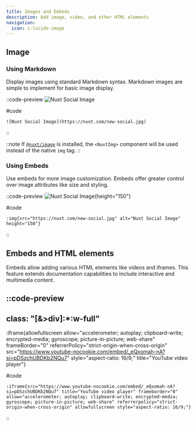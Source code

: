 ```yaml
---
title: Images and Embeds
description: Add image, video, and other HTML elements
navigation:
  icon: i-lucide-image
---
```


## Image

### Using Markdown

Display images using standard Markdown syntax. Markdown images are simple to implement for basic image display.

::code-preview
![Nuxt Social Image](https://nuxt.com/new-social.jpg)

#code
```mdc
![Nuxt Social Image](https://nuxt.com/new-social.jpg)
```
::

::note
If [`@nuxt/image`](https://image.nuxt.com/get-started/installation) is installed, the `<NuxtImg>` component will be used instead of the native `img` tag.
::

### Using Embeds

Use embeds for more image customization. Embeds offer greater control over image attributes like size and styling.

::code-preview
![Nuxt Social Image](https://nuxt.com/new-social.jpg){height="150"}

#code
```mdc
:img{src="https://nuxt.com/new-social.jpg" alt="Nuxt Social Image" height="150"}
```
::

## Embeds and HTML elements

Embeds allow adding various HTML elements like videos and iframes. This feature extends documentation capabilities to include interactive and multimedia content.

::code-preview
---
class: "[&>div]:*:w-full"
---
:iframe{allowfullscreen allow="accelerometer; autoplay; clipboard-write; encrypted-media; gyroscope; picture-in-picture; web-share" frameBorder="0" referrerPolicy="strict-origin-when-cross-origin" src="https://www.youtube-nocookie.com/embed/_eQxomah-nA?si=pDSzchUBDKb2NQu7" style="aspect-ratio: 16/9;" title="YouTube video player"}

 

#code
```mdc
:iframe{src="https://www.youtube-nocookie.com/embed/_eQxomah-nA?si=pDSzchUBDKb2NQu7" title="YouTube video player" frameborder="0" allow="accelerometer; autoplay; clipboard-write; encrypted-media; gyroscope; picture-in-picture; web-share" referrerpolicy="strict-origin-when-cross-origin" allowfullscreen style="aspect-ratio: 16/9;"}
```
::
